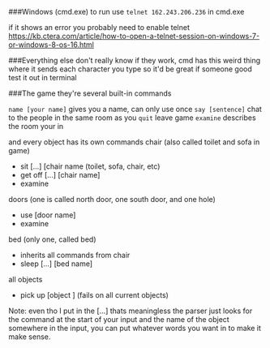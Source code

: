 ###Windows (cmd.exe)
to run use `telnet 162.243.206.236` in cmd.exe

if it shows an error you probably need to enable telnet 
https://kb.ctera.com/article/how-to-open-a-telnet-session-on-windows-7-or-windows-8-os-16.html

###Everything else
don't really know if they work, cmd has this weird thing where it sends each character you type so it'd be great if someone good test it out in terminal

###The game
they're several built-in commands

`name [your name]` gives you a name, can only use once
`say [sentence]` chat to the people in the same room as you
`quit` leave game
`examine` describes the room your in

and every object has its own commands
chair (also called toilet and sofa in game)

- sit [...] [chair name (toilet, sofa, chair, etc)
- get off [...] [chair name]
- examine

doors (one is called north door, one south door, and one hole)

- use [door name]
- examine

bed (only one, called bed)

 - inherits all commands from chair
 - sleep [...] [bed name]

all objects

- pick up [object ] (fails on all current objects)

Note: even tho I put in the [...] thats meaningless the parser just looks for the command at the start of your input and the name of the object somewhere in the input, you can put whatever words you want in to make it make sense. 
